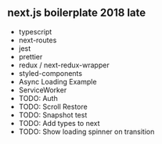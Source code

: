 ## next.js boilerplate 2018 late

- typescript
- next-routes
- jest
- prettier
- redux / next-redux-wrapper
- styled-components
- Async Loading Example
- ServiceWorker
- TODO: Auth
- TODO: Scroll Restore
- TODO: Snapshot test
- TODO: Add types to next
- TODO: Show loading spinner on transition
